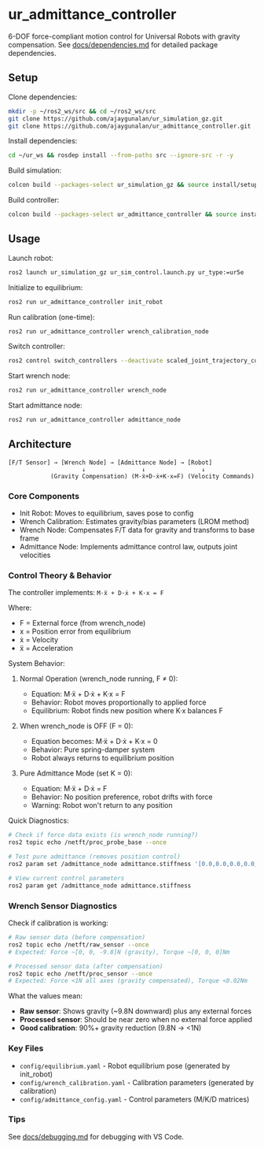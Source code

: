 # ur_admittance_controller

6-DOF force-compliant motion control for Universal Robots with gravity compensation. See [docs/dependencies.md](docs/dependencies.md) for detailed package dependencies.


## Setup

Clone dependencies:
```bash
mkdir -p ~/ros2_ws/src && cd ~/ros2_ws/src
git clone https://github.com/ajaygunalan/ur_simulation_gz.git
git clone https://github.com/ajaygunalan/ur_admittance_controller.git
```

Install dependencies:
```bash
cd ~/ur_ws && rosdep install --from-paths src --ignore-src -r -y
```

Build simulation:
```bash
colcon build --packages-select ur_simulation_gz && source install/setup.bash
```

Build controller:
```bash
colcon build --packages-select ur_admittance_controller && source install/setup.bash
```

## Usage

Launch robot:
```bash
ros2 launch ur_simulation_gz ur_sim_control.launch.py ur_type:=ur5e
```

Initialize to equilibrium:
```bash
ros2 run ur_admittance_controller init_robot
```

Run calibration (one-time):
```bash
ros2 run ur_admittance_controller wrench_calibration_node
```

Switch controller:
```bash
ros2 control switch_controllers --deactivate scaled_joint_trajectory_controller --activate forward_velocity_controller
```

Start wrench node:
```bash
ros2 run ur_admittance_controller wrench_node
```

Start admittance node:
```bash
ros2 run ur_admittance_controller admittance_node
```

## Architecture

```
[F/T Sensor] → [Wrench Node] → [Admittance Node] → [Robot]
                     ↓                ↓                ↓
            (Gravity Compensation) (M·ẍ+D·ẋ+K·x=F) (Velocity Commands)
```

### Core Components

- Init Robot: Moves to equilibrium, saves pose to config
- Wrench Calibration: Estimates gravity/bias parameters (LROM method)  
- Wrench Node: Compensates F/T data for gravity and transforms to base frame
- Admittance Node: Implements admittance control law, outputs joint velocities

### Control Theory & Behavior

The controller implements: `M·ẍ + D·ẋ + K·x = F`

Where:
- F = External force (from wrench_node)
- x = Position error from equilibrium
- ẋ = Velocity
- ẍ = Acceleration

System Behavior:

1. Normal Operation (wrench_node running, F ≠ 0):
   - Equation: M·ẍ + D·ẋ + K·x = F
   - Behavior: Robot moves proportionally to applied force
   - Equilibrium: Robot finds new position where K·x balances F

2. When wrench_node is OFF (F = 0):
   - Equation becomes: M·ẍ + D·ẋ + K·x = 0
   - Behavior: Pure spring-damper system
   - Robot always returns to equilibrium position

3. Pure Admittance Mode (set K = 0):
   - Equation: M·ẍ + D·ẋ = F
   - Behavior: No position preference, robot drifts with force
   - Warning: Robot won't return to any position

Quick Diagnostics:
```bash
# Check if force data exists (is wrench_node running?)
ros2 topic echo /netft/proc_probe_base --once

# Test pure admittance (removes position control)
ros2 param set /admittance_node admittance.stiffness '[0.0,0.0,0.0,0.0,0.0,0.0]'

# View current control parameters
ros2 param get /admittance_node admittance.stiffness
```

### Wrench Sensor Diagnostics

Check if calibration is working:
```bash
# Raw sensor data (before compensation)
ros2 topic echo /netft/raw_sensor --once
# Expected: Force ~[0, 0, -9.8]N (gravity), Torque ~[0, 0, 0]Nm

# Processed sensor data (after compensation)
ros2 topic echo /netft/proc_sensor --once
# Expected: Force <1N all axes (gravity compensated), Torque <0.02Nm
```

What the values mean:
- **Raw sensor**: Shows gravity (~9.8N downward) plus any external forces
- **Processed sensor**: Should be near zero when no external force applied
- **Good calibration**: 90%+ gravity reduction (9.8N → <1N)

### Key Files

- `config/equilibrium.yaml` - Robot equilibrium pose (generated by init_robot)
- `config/wrench_calibration.yaml` - Calibration parameters (generated by calibration)
- `config/admittance_config.yaml` - Control parameters (M/K/D matrices)

### Tips

See [docs/debugging.md](docs/debugging.md) for debugging with VS Code.